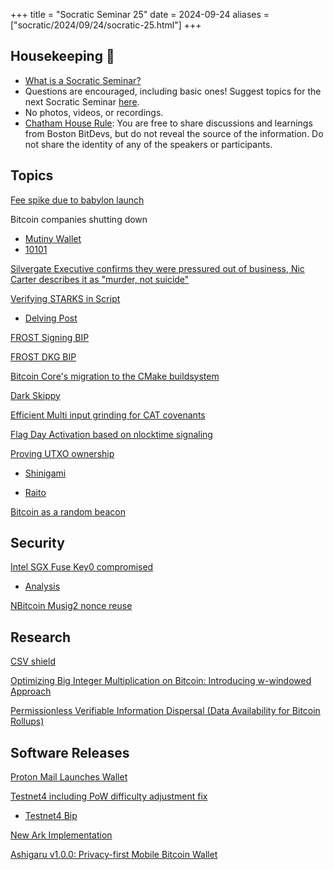 +++
title = "Socratic Seminar 25"
date = 2024-09-24
aliases = ["socratic/2024/09/24/socratic-25.html"]
+++

## Housekeeping 🧹

- [What is a Socratic Seminar?](https://bitdevs.org/about#socratic-seminars)
- Questions are encouraged, including basic ones! Suggest topics for the next Socratic Seminar [here](https://github.com/0xBEEFCAF3/bostonbitdevs/issues/new).
- No photos, videos, or recordings.
- [Chatham House Rule](https://www.chathamhouse.org/about-us/chatham-house-rule): You are free to share discussions and learnings from Boston BitDevs, but do not reveal the source of the information. Do not share the identity of any of the speakers or participants.

## Topics

[Fee spike due to babylon launch](https://x.com/mononautical/status/1826604180251050388?t=mJWR8rmMlzMMmcwi7M7l6Q)

Bitcoin companies shutting down

- [Mutiny Wallet](https://blog.mutinywallet.com/mutiny-wallet-is-shutting-down/)
- [10101](https://10101.finance/blog/10101-is-shutting-down/)

[Silvergate Executive confirms they were pressured out of business, Nic Carter describes it as "murder, not suicide"](https://x.com/nic__carter/status/1836858969241100776)

[Verifying STARKS in Script](https://x.com/StarkWareLtd/status/1813929304209723700)

- [Delving Post](https://delvingbitcoin.org/t/the-path-to-general-computation-on-bitcoin-with-op-cat/1106)

[FROST Signing BIP](https://github.com/siv2r/bip-frost-signing)

[FROST DKG BIP](https://github.com/BlockstreamResearch/bip-frost-dkg)

[Bitcoin Core's migration to the CMake buildsystem](https://mailing-list.bitcoindevs.xyz/bitcoindev/6cfd5a56-84b4-4cbc-a211-dd34b8942f77n@googlegroups.com/)

[Dark Skippy](https://darkskippy.com/)

[Efficient Multi input grinding for CAT covenants](https://delvingbitcoin.org/t/efficient-multi-input-transaction-grinding-for-op-cat-based-bitcoin-covenants/1080)

[Flag Day Activation based on nlocktime signaling](https://delvingbitcoin.org/t/bip-draft-flag-day-activation-based-on-nlocktime-signaling/1078)

[Proving UTXO ownership](https://delvingbitcoin.org/t/proving-utxo-set-inclusion-in-zero-knowledge/1142/3)

- [Shinigami](https://github.com/keep-starknet-strange/shinigami)

- [Raito](https://github.com/keep-starknet-strange/raito)

[Bitcoin as a random beacon](https://github.com/callebtc/randombtc)

## Security

[Intel SGX Fuse Key0 compromised](https://x.com/_markel___/status/1828112469010596347)

- [Analysis](https://blog.mithrilsecurity.io/another-intel-sgx-security-flaw-our-analysis-of-the-sgx-fuse-key-extraction-claim/)

[NBitcoin Musig2 nonce reuse](https://github.com/MetacoSA/NBitcoin/pull/1228)

## Research

[CSV shield](https://github.com/ShieldedCSV/ShieldedCSV/tree/main?tab=readme-ov-file)

[Optimizing Big Integer Multiplication on Bitcoin: Introducing w-windowed Approach](https://eprint.iacr.org/2024/1236)

[Permissionless Verifiable Information Dispersal (Data Availability for Bitcoin Rollups)](https://eprint.iacr.org/2024/1299.pdf)

## Software Releases

[Proton Mail Launches Wallet](https://proton.me/blog/proton-wallet-launch)

[Testnet4 including PoW difficulty adjustment fix](https://github.com/bitcoin/bitcoin/pull/29775)

- [Testnet4 Bip](https://github.com/bitcoin/bips/pull/1601)

[New Ark Implementation](https://codeberg.org/ark-bitcoin/bark/)

[Ashigaru v1.0.0: Privacy-first Mobile Bitcoin Wallet](https://www.nobsbitcoin.com/ashigaru-v1-0-0/)
